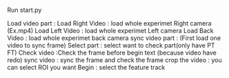 Run start.py

Load video part :
    Load Right Video : load whole experimet Right camera (Ex.mp4)
    Load Left Video : load whole experimet Left camera
    Load Back Video : load whole experimet back camera
sync video part : (First load one video to sync frame)
    Select part : select want to check part(only have PT FT)
    Check video :Check the frame before begin text (because video have redo)
    sync video : sync  the frame and check the frame
    crop the video : you can select ROI you want 
    Begin : select the feature track
    